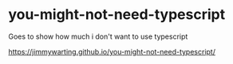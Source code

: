 # you-might-not-need-typescript
Goes to show how much i don't want to use typescript

https://jimmywarting.github.io/you-might-not-need-typescript/
